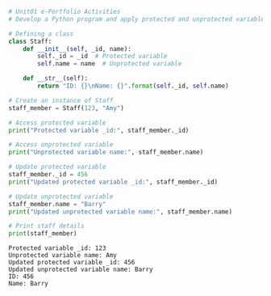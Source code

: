 

```python
# Unit01 e-Portfolio Activities
# Develop a Python program and apply protected and unprotected variables within it.

# Defining a class 
class Staff:
    def __init__(self, _id, name):
        self._id = _id  # Protected variable 
        self.name = name  # Unprotected variable

    def __str__(self):
        return "ID: {}\nName: {}".format(self._id, self.name)

# Create an instance of Staff
staff_member = Staff(123, "Amy")

# Access protected variable
print("Protected variable _id:", staff_member._id)

# Access unprotected variable
print("Unprotected variable name:", staff_member.name)

# Update protected variable
staff_member._id = 456
print("Updated protected variable _id:", staff_member._id)

# Update unprotected variable
staff_member.name = "Barry"
print("Updated unprotected variable name:", staff_member.name)

# Print staff details
print(staff_member)
```

    Protected variable _id: 123
    Unprotected variable name: Amy
    Updated protected variable _id: 456
    Updated unprotected variable name: Barry
    ID: 456
    Name: Barry



```python

```
